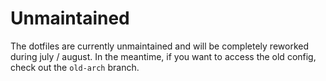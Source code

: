 # Unmaintained
The dotfiles are currently unmaintained and will be completely reworked during july / august.
In the meantime, if you want to access the old config, check out the `old-arch` branch.